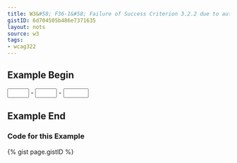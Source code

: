```yaml
---
title: W3&#58; F36-1&#58; Failure of Success Criterion 3.2.2 due to automatically submitting a form and presenting new content without prior warning when the last field in the form is given a value
gistID: 6d704505b486e7371635
layout: nots
source: w3
tags:
- wcag322
---
```


<h2 aria-describedby="{{ page.gistID }}">Example Begin</h2>
<div class="rendered-not">
<form method="get" id="form1">
  <input type="text" name="text1" size="3" maxlength="3"> - 
  <input type="text" name="text2" size="3" maxlength="3"> - 
  <input type="text" name="text3" size="4" maxlength="4" onchange="form1.submit();">
</form>
</div> <!-- rendered-not -->

<h2 aria-describedby="{{ page.gistID }}">Example End</h2>

<h3 aria-describedby="{{ page.gistID }}">Code for this Example</h3>
{% gist page.gistID %}